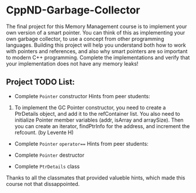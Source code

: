 # CppND-Garbage-Collector
The final project for this Memory Management course is to implement your own version of a smart pointer. You can think of this as implementing your own garbage collector, to use a concept from other programming languages. Building this project will help you understand both how to work with pointers and references, and also why smart pointers are so important to modern C++ programming. Complete the implementations and verify that your implementation does not have any memory leaks!

## Project TODO List:
- Complete `Pointer` constructor
Hints from peer students:
1. To implement the GC Pointer constructor, you need to create a PtrDetails object, and add it to the refContainer list. You also need to initialize Pointer member variables (addr, isArray and arraySize). Then you can create an iterator, findPtrInfo for the address, and increment the refcount. (by Levente H)

- Complete `Pointer` `operator==`
Hints from peer students:

- Complete `Pointer` destructor
- Complete `PtrDetails` class


Thanks to all the classmates that provided valueble hints, which made this course not that dissappointed. 

